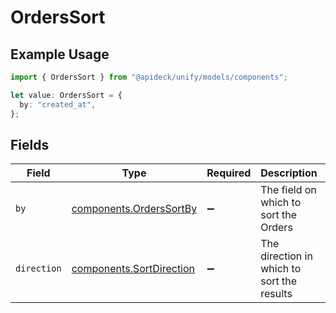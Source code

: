 # OrdersSort

## Example Usage

```typescript
import { OrdersSort } from "@apideck/unify/models/components";

let value: OrdersSort = {
  by: "created_at",
};
```

## Fields

| Field                                                                | Type                                                                 | Required                                                             | Description                                                          | Example                                                              |
| -------------------------------------------------------------------- | -------------------------------------------------------------------- | -------------------------------------------------------------------- | -------------------------------------------------------------------- | -------------------------------------------------------------------- |
| `by`                                                                 | [components.OrdersSortBy](../../models/components/orderssortby.md)   | :heavy_minus_sign:                                                   | The field on which to sort the Orders                                | created_at                                                           |
| `direction`                                                          | [components.SortDirection](../../models/components/sortdirection.md) | :heavy_minus_sign:                                                   | The direction in which to sort the results                           |                                                                      |
